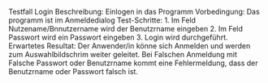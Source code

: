 Testfall Login
Beschreibung: Einlogen in das Programm
Vorbedingung: Das programm ist im Anmeldedialog
Test-Schritte: 	1. Im Feld Nutzename/Bnnutzername wird der Benutzrname eingeben
				2. Im Feld Passwort wird ein Passwort eingeben
				3. Login wird durchgeführt.
Erwartetes Resultat:	Der Anwender/in könne sich Anmelden und werden zum Auswahlbildschrim weiter geleitet.
						Bei Falschen Anmeldung mit Falsche Passwort oder Benutzrname kommt eine Fehlermeldung,
						dass der Benutzrname oder Passwort falsch ist.
